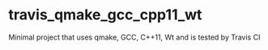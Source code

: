 # travis_qmake_gcc_cpp11_wt
Minimal project that uses qmake, GCC, C++11, Wt and is tested by Travis CI
